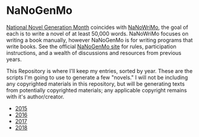 NaNoGenMo
=========

[National Novel Generation Month][1] coincides with [NaNoWriMo][2], the goal of each is
to write a novel of at least 50,000 words.  NaNoWriMo focuses on writing a book
manually, however NaNoGenMo is for writing programs that write books. See the
official [NaNoGenMo site][1] for rules, participation instructions, and a
wealth of discussions and resources from previous years.

This Repository is where I'll keep my entries, sorted by year.  These are the
scripts I'm going to use to generate a few "novels." I will not be including
any copyrighted materials in this repository, but will be generating texts from
potentially copyrighted materials; any applicable copyright remains with it's
author/creator.


* [2015](2015)
* [2016](2016)
* [2017](2017)
* [2018](2018)

[1]: https://nanogenmo.github.io
[2]: https://nanowrimo.org
